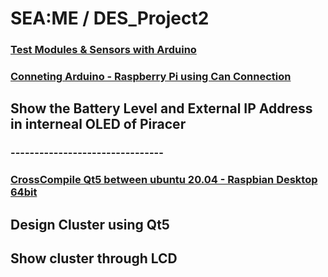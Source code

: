 # SEA:ME / DES_Project2

### [Test Modules & Sensors with Arduino](https://github.com/Ho-mmd/DES_Project2/blob/main/Readmd/test_sensors_arduino.md)

### [Conneting Arduino - Raspberry Pi using Can Connection]()



## Show the Battery Level and External IP Address in interneal OLED of Piracer

### --------------------------------

### [CrossCompile Qt5 between ubuntu 20.04 - Raspbian Desktop 64bit](https://github.com/Ho-mmd/DES_Project2/blob/main/Readmd/Crosscompile.md)


## Design Cluster using Qt5

## Show cluster through LCD
